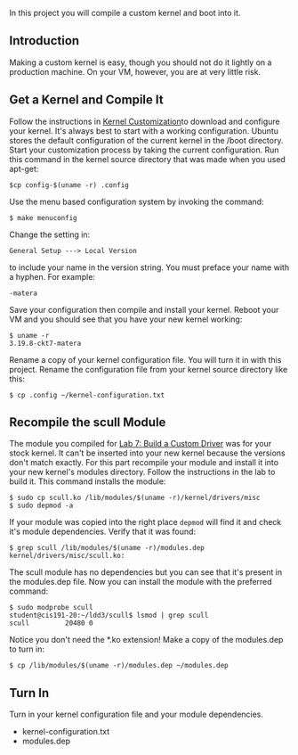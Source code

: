 In this project you will compile a custom kernel and boot into it.

## Introduction 

Making a custom kernel is easy, though you should not do it lightly on a production machine. On your VM, however, you are at very little risk.

## Get a Kernel and Compile It 

Follow the instructions in [Kernel Customization](kernel_customization)to download and configure your kernel. It's always best to start with a working configuration. Ubuntu stores the default configuration of the current kernel in the /boot directory. Start your customization process by taking the current configuration. Run this command in the kernel source directory that was made when you used apt-get:

```
$cp config-$(uname -r) .config
```

Use the menu based configuration system by invoking the command:

```
$ make menuconfig
```

Change the setting in:

```
General Setup ---> Local Version
```

to include your name in the version string. You must preface your name with a hyphen. For example:

```
-matera
```

Save your configuration then compile and install your kernel. Reboot your VM and you should see that you have your new kernel working:

```
$ uname -r
3.19.8-ckt7-matera
```

Rename a copy of your kernel configuration file. You will turn it in with this project. Rename the configuration file from your kernel source directory like this:

```
$ cp .config ~/kernel-configuration.txt
```

## Recompile the scull Module 

The module you compiled for [Lab 7: Build a Custom Driver](lab_11_build_a_custom_driver) was for your stock kernel. It can't be inserted into your new kernel because the versions don't match exactly. For this part recompile your module and install it into your new kernel's modules directory. Follow the instructions in the lab to build it. This command installs the module:

```
$ sudo cp scull.ko /lib/modules/$(uname -r)/kernel/drivers/misc
$ sudo depmod -a
```

If your module was copied into the right place `depmod` will find it and check it's module dependencies. Verify that it was found:

```
$ grep scull /lib/modules/$(uname -r)/modules.dep
kernel/drivers/misc/scull.ko:
```

The scull module has no dependencies but you can see that it's present in the modules.dep file. Now you can install the module with the preferred command:

```
$ sudo modprobe scull
student@cis191-20:~/ldd3/scull$ lsmod | grep scull
scull         20480 0
```

Notice you don't need the *.ko extension! Make a copy of the modules.dep to turn in:

```
$ cp /lib/modules/$(uname -r)/modules.dep ~/modules.dep
```

## Turn In 

Turn in your kernel configuration file and your module dependencies.
  - kernel-configuration.txt
  - modules.dep
